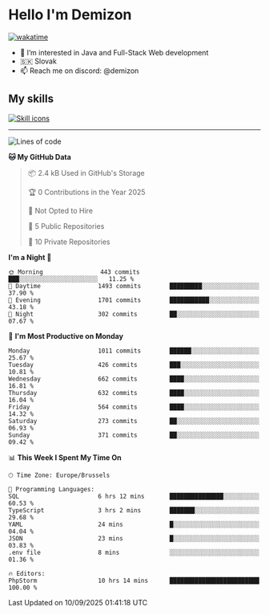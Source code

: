 # Hello I'm Demizon
[![wakatime](https://wakatime.com/badge/user/6ad1949f-d6d7-44f9-9eee-c35e54cc499b.svg)](https://wakatime.com/@6ad1949f-d6d7-44f9-9eee-c35e54cc499b)
- 👀 I’m interested in Java and Full-Stack Web development
- 🇸🇰 Slovak
- 📫 Reach me on discord: @demizon

## My skills
[![Skill icons](https://skillicons.dev/icons?i=java,js,ts,html,css,react,nextjs,tailwind,supabase,py,git,docker,linux,mysql,postgres,mongo&theme=dark)](https://github.com/Demizon3433)

---

<!--START_SECTION:waka-->
![Lines of code](https://img.shields.io/badge/From%20Hello%20World%20I%27ve%20Written-1.3%20million%20lines%20of%20code-blue)

**🐱 My GitHub Data** 

> 📦 2.4 kB Used in GitHub's Storage 
 > 
> 🏆 0 Contributions in the Year 2025
 > 
> 🚫 Not Opted to Hire
 > 
> 📜 5 Public Repositories 
 > 
> 🔑 10 Private Repositories 
 > 
**I'm a Night 🦉** 

```text
🌞 Morning                443 commits         ███░░░░░░░░░░░░░░░░░░░░░░   11.25 % 
🌆 Daytime                1493 commits        █████████░░░░░░░░░░░░░░░░   37.90 % 
🌃 Evening                1701 commits        ███████████░░░░░░░░░░░░░░   43.18 % 
🌙 Night                  302 commits         ██░░░░░░░░░░░░░░░░░░░░░░░   07.67 % 
```
📅 **I'm Most Productive on Monday** 

```text
Monday                   1011 commits        ██████░░░░░░░░░░░░░░░░░░░   25.67 % 
Tuesday                  426 commits         ███░░░░░░░░░░░░░░░░░░░░░░   10.81 % 
Wednesday                662 commits         ████░░░░░░░░░░░░░░░░░░░░░   16.81 % 
Thursday                 632 commits         ████░░░░░░░░░░░░░░░░░░░░░   16.04 % 
Friday                   564 commits         ████░░░░░░░░░░░░░░░░░░░░░   14.32 % 
Saturday                 273 commits         ██░░░░░░░░░░░░░░░░░░░░░░░   06.93 % 
Sunday                   371 commits         ██░░░░░░░░░░░░░░░░░░░░░░░   09.42 % 
```


📊 **This Week I Spent My Time On** 

```text
🕑︎ Time Zone: Europe/Brussels

💬 Programming Languages: 
SQL                      6 hrs 12 mins       ███████████████░░░░░░░░░░   60.53 % 
TypeScript               3 hrs 2 mins        ███████░░░░░░░░░░░░░░░░░░   29.68 % 
YAML                     24 mins             █░░░░░░░░░░░░░░░░░░░░░░░░   04.04 % 
JSON                     23 mins             █░░░░░░░░░░░░░░░░░░░░░░░░   03.83 % 
.env file                8 mins              ░░░░░░░░░░░░░░░░░░░░░░░░░   01.36 % 

🔥 Editors: 
PhpStorm                 10 hrs 14 mins      █████████████████████████   100.00 % 
```


 Last Updated on 10/09/2025 01:41:18 UTC
<!--END_SECTION:waka-->
